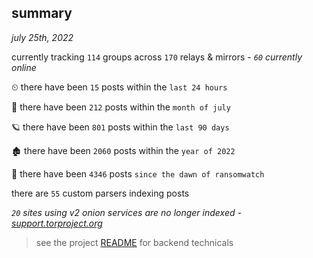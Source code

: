 
## summary
_july 25th, 2022_

currently tracking `114` groups across `170` relays & mirrors - _`60` currently online_

⏲ there have been `15` posts within the `last 24 hours`

🦈 there have been `212` posts within the `month of july`

🪐 there have been `801` posts within the `last 90 days`

🏚 there have been `2060` posts within the `year of 2022`

🦕 there have been `4346` posts `since the dawn of ransomwatch`

there are `55` custom parsers indexing posts

_`20` sites using v2 onion services are no longer indexed - [support.torproject.org](https://support.torproject.org/onionservices/v2-deprecation/)_

> see the project [README](https://github.com/joshhighet/ransomwatch#ransomwatch--) for backend technicals
